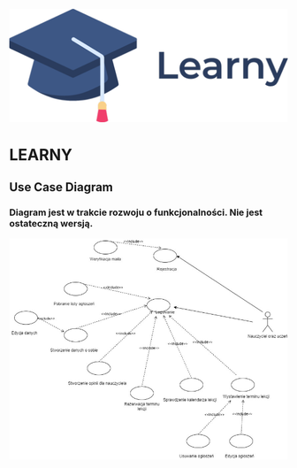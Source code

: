![alt text]("../../../assets/logomin.png)

# LEARNY

## Use Case Diagram

### Diagram jest w trakcie rozwoju o funkcjonalności. Nie jest ostateczną wersją.

![alt text]("../../../assets/TutoringApp.jpg)
